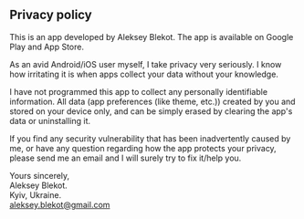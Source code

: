 ## Privacy policy

This is an app developed by Aleksey Blekot.
The app is available on Google Play and App Store.

As an avid Android/iOS user myself, I take privacy very seriously.
I know how irritating it is when apps collect your data without your knowledge.

I have not programmed this app to collect any personally identifiable information. All data (app preferences (like
theme, etc.)) created by you and stored on your device only, and can be simply erased by clearing the app's data or
uninstalling it.

If you find any security vulnerability that has been inadvertently caused by me, or have any question regarding how the
app protects your privacy, please send me an email and I will surely try to fix it/help you.

Yours sincerely,  
Aleksey Blekot.  
Kyiv, Ukraine.  
aleksey.blekot@gmail.com
